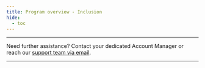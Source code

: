 ```yaml
---
title: Program overview - Inclusion
hide:
  - toc
---
```


___
Need further assistance? Contact your dedicated Account Manager or reach our [support team via email](mailto:support@121.global).
___
